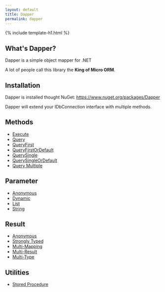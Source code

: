 ```yaml
---
layout: default
title: Dapper 
permalink: dapper
---
```


{% include template-h1.html %}

## What's Dapper?
Dapper is a simple object mapper for .NET

A lot of people call this library the **King of Micro ORM**.

## Installation
Dapper is installed thought NuGet: https://www.nuget.org/packages/Dapper

Dapper will extend your IDbConnection interface with multiple methods.

## Methods
- [Execute](/execute)
- [Query](/query)
- [QueryFirst](/queryfirst)
- [QueryFirstOrDefault](/queryfirstordefault)
- [QuerySingle](/querysingle)
- [QuerySingleOrDefault](/querysingleordefault)
- [Query Multiple](/querymultiple)

## Parameter
- [Anonymous](/parameter-anonymous)
- [Dynamic](/parameter-dynamic)
- [List](/parameter-list)
- [String](/parameter-string)

## Result
- [Anonymous](/result-anonymous)
- [Strongly Typed](/result-strongly-typed)
- [Multi-Mapping](/result-multi-mapping)
- [Multi-Result](/result-multi-result)
- [Multi-Type](/result-multi-type)

## Utilities
- [Stored Procedure](stored-procedure)
